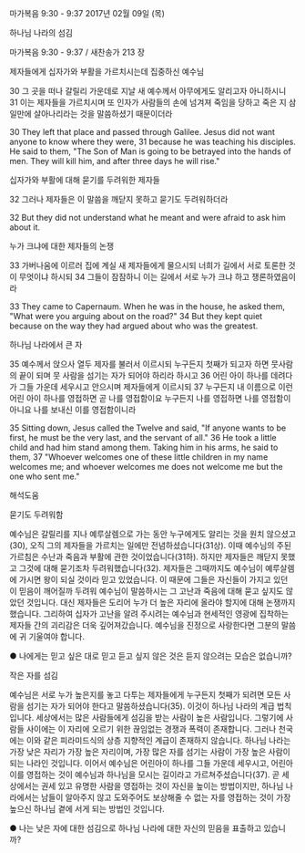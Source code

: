 마가복음 9:30 - 9:37 
2017년 02월 09일 (목)

하나님 나라의 섬김 



마가복음 9:30 - 9:37 / 새찬송가 213 장


제자들에게 십자가와 부활을 가르치시는데 집중하신 예수님 

30 그 곳을 떠나 갈릴리 가운데로 지날 새 예수께서 아무에게도 알리고자 아니하시니 31 이는 제자들을 가르치시며 또 인자가 사람들의 손에 넘겨져 죽임을 당하고 죽은 지 삼 일만에 살아나리라는 것을 말씀하셨기 때문이더라 

30 They left that place and passed through Galilee. Jesus did not want anyone to know where they were, 31 because he was teaching his disciples. He said to them, "The Son of Man is going to be betrayed into the hands of men. They will kill him, and after three days he will rise." 

십자가와 부활에 대해 묻기를 두려워한 제자들 

32 그러나 제자들은 이 말씀을 깨닫지 못하고 묻기도 두려워하더라 

32 But they did not understand what he meant and were afraid to ask him about it. 

누가 크냐에 대한 제자들의 논쟁 

33 가버나움에 이르러 집에 계실 새 제자들에게 물으시되 너희가 길에서 서로 토론한 것이 무엇이냐 하시되 34 그들이 잠잠하니 이는 길에서 서로 누가 크냐 하고 쟁론하였음이라 

33 They came to Capernaum. When he was in the house, he asked them, "What were you arguing about on the road?" 34 But they kept quiet because on the way they had argued about who was the greatest. 

하나님 나라에서 큰 자 

35 예수께서 앉으사 열두 제자를 불러서 이르시되 누구든지 첫째가 되고자 하면 뭇사람의 끝이 되며 뭇 사람을 섬기는 자가 되어야 하리라 하시고 36 어린 아이 하나를 데려다가 그들 가운데 세우시고 안으시며 제자들에게 이르시되 37 누구든지 내 이름으로 이런 어린 아이 하나를 영접하면 곧 나를 영접함이요 누구든지 나를 영접하면 나를 영접함이 아니요 나를 보내신 이를 영접함이니라 

35 Sitting down, Jesus called the Twelve and said, "If anyone wants to be first, he must be the very last, and the servant of all." 36 He took a little child and had him stand among them. Taking him in his arms, he said to them, 37 "Whoever welcomes one of these little children in my name welcomes me; and whoever welcomes me does not welcome me but the one who sent me."

해석도움





묻기도 두려워함 

예수님은 갈릴리를 지나 예루살렘으로 가는 동안 누구에게도 알리는 것을 원치 않으셨고(30), 오직 그의 제자들을 가르치는 일에만 전념하셨습니다(31상). 이때 예수님의 주된 가르침은 수난과 죽음과 부활에 관한 것이었습니다(31하). 하지만 제자들은 깨닫지 못했고 그것에 대해 묻기조차 두려워했습니다(32). 제자들은 그때까지도 예수님이 예루살렘에 가시면 왕이 되실 것이라 믿고 있었습니다. 이 때문에 그들은 자신들이 가지고 있던 이 믿음이 깨어질까 두려워 예수님이 말씀하시는 그 고난과 죽음에 대해 묻고 싶지도 않았던 것입니다. 대신 제자들은 도리어 누가 더 높은 자리에 올라야 할지에 대해 논쟁까지 했습니다. 그리하여 십자가 고난을 알려 주시려는 예수님과 현세적인 영광에 집착하는 제자들 간의 괴리감은 더욱 깊어져갔습니다. 예수님을 진정으로 사랑한다면 그분의 말씀에 귀 기울여야 합니다. 

● 나에게는 믿고 싶은 대로 믿고 듣고 싶지 않은 것은 듣지 않으려는 모습은 없습니까? 

작은 자를 섬김 

예수님은 서로 누가 높은지를 놓고 다투는 제자들에게 누구든지 첫째가 되려면 모든 사람을 섬기는 자가 되어야 한다고 말씀하셨습니다(35). 이것이 하나님 나라의 계급 법칙입니다. 세상에서는 많은 사람들에게 섬김을 받는 사람이 높은 사람입니다. 그렇기에 사람들 사이에는 이 자리에 오르기 위한 끊임없는 경쟁과 폭력이 존재합니다. 그러나 천국에는 이와 같은 피라미드식의 상층 지향적인 계급이 존재하지 않습니다. 하나님 나라는 가장 낮은 자리가 가장 높은 자리이며, 가장 많은 자를 섬기는 사람이 가장 높은 사람이 되는 나라인 것입니다. 이어서 예수님은 어린아이 하나를 그들 가운데 세우시고, 어린아이를 영접하는 것이 예수님과 하나님을 모시는 길이라고 가르쳐주셨습니다(37). 곧 세상에서는 권세 있고 유명한 사람을 영접하는 것이 자신을 높이는 방법이지만, 하나님 나라에서는 남들이 알아주지 않고 도와주어도 보상해줄 수 없는 자를 영접하는 것이 가장 높으신 하나님 곁에 서게 되는 방법인 것입니다. 

● 나는 낮은 자에 대한 섬김으로 하나님 나라에 대한 자신의 믿음을 표출하고 있습니까?